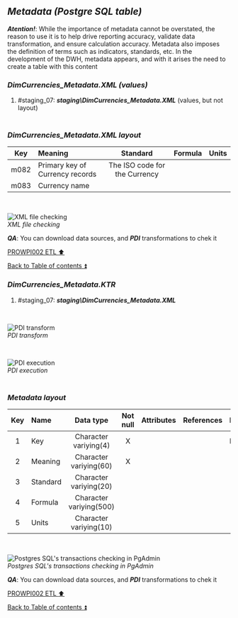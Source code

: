 ## **_Metadata (Postgre SQL table)_**  

**_Atention!_**: While the importance of metadata cannot be overstated, the reason to use it is to help drive reporting accuracy, validate data transformation, and ensure calculation accuracy. Metadata also imposes the definition of terms such as indicators, standards, etc. In the development of the DWH, metadata appears, and with it arises the need to create a table with this content  

### **_DimCurrencies\_Metadata.XML (values)_**  
  1. #staging_07: **_staging\DimCurrencies\_Metadata.XML_** (values, but not layout)  

### **_<p><br>DimCurrencies\_Metadata.XML layout</p>_**  

| Key      	| Meaning                                 | Standard              | Formula                                                                  | Units |
| :-------: | :-------------------------------------- | :-------------------: | :----------------------------------------------------------------------- | :---: |
| m082      | Primary key of Currency records         | The ISO code for the Currency |                                                                          |       |
| m083      | Currency name                           |                       |                                                                          |       |

   <p><br></p>  
 
  ![XML file checking](https://i.imgur.com/sypBcKm.png)  
  _XML file checking_  

  **_QA_**: You can download data sources, and **_PDI_** transformations to chek it  

[PROWPI002 ETL :arrow_up:](prowpi002_etl_adventureworksdw2022_db.md)  

[Back to Table of contents :arrow_double_up:](../README.md)  


### **_DimCurrencies\_Metadata.KTR_**  
  1. #staging_07: **_staging\DimCurrencies\_Metadata.XML_**  

   <p><br></p>  

  ![PDI transform](https://i.imgur.com/3kGFaki.png)  
  _PDI transform_  

  <p><br></p>  

  ![PDI execution](https://i.imgur.com/to31caF.png)  
  _PDI execution_ 

### **_<p><br>Metadata layout</p>_**  

| Key	| Name                  | Data type              | Not null | Attributes | References            | Description |
| :-: | :-------------------- | :--------------------: | :------: | :--------- | :-------------------- | :-----------| 
| 1   | Key                   | Character variying(4)  | X        |            |                       | PK,FK       |
| 2   | Meaning               | Character variying(60) | X        |            |                       |             |
| 3   | Standard              | Character variying(20) |          |            |                       |             |
| 4   | Formula               | Character variying(500)|          |            |                       |             |
| 5   | Units                 | Character variying(10) |          |            |                       |             |

   <p><br></p>  
 
  ![Postgres SQL's transactions checking in PgAdmin](https://i.imgur.com/PtianLe.png)  
  _Postgres SQL's transactions checking in PgAdmin_  

  **_QA_**: You can download data sources, and **_PDI_** transformations to chek it  

[PROWPI002 ETL :arrow_up:](prowpi002_etl_adventureworksdw2022_db.md)  

[Back to Table of contents :arrow_double_up:](../README.md)  